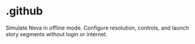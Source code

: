 # .github
Simulate Neva in offline mode. Configure resolution, controls, and launch story segments without login or internet.
